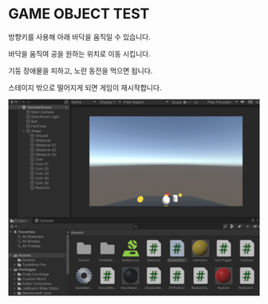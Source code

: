 # GAME OBJECT TEST

방향키를 사용해 아래 바닥을 움직일 수 있습니다.

바닥을 움직여 공을 원하는 위치로 이동 시킵니다.

기둥 장애물을 피하고, 노란 동전을 먹으면 됩니다.

스테이지 밖으로 떨어지게 되면 게임이 재시작합니다.

![이미지](./img/ex.png)
